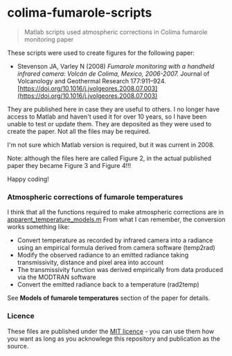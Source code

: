 # colima-fumarole-scripts

> Matlab scripts used atmospheric corrections in Colima fumarole monitoring paper

These scripts were used to create figures for the following paper:

+ Stevenson JA, Varley N (2008) _Fumarole monitoring with a handheld infrared camera: Volcán de Colima, Mexico, 2006-2007._ Journal of Volcanology and Geothermal Research 177:911–924.  [https://doi.org/10.1016/j.jvolgeores.2008.07.003](https://doi.org/10.1016/j.jvolgeores.2008.07.003)

They are published here in case they are useful to others.
I no longer have access to Matlab and haven't used it for over 10 years, so
I have been unable to test or update them.
They are deposited as they were used to create the paper.
Not all the files may be required.

I'm not sure which Matlab version is required, but it was current in 2008.

Note: although the files here are called Figure 2, in the actual published paper they
became Figure 3 and Figure 4!!!

Happy coding!


### Atmospheric corrections of fumarole temperatures

I think that all the functions required to make atmospheric corrections are in
[apparent_temperature_models.m](apparent_temperature_models.m)
From what I can remember, the conversion works something like:

+ Convert temperature as recorded by infrared camera into a radiance using an
  empirical formula derived from camera software (temp2rad)
+ Modify the observed radiance to an emitted radiance taking transmissivity,
  distance and pixel area into account
+ The transmissivity function was derived empirically from data produced via
  the MODTRAN software
+ Convert the emitted radiance back to a temperature (rad2temp)

See **Models of fumarole temperatures** section of the paper for details.

### Licence

These files are published under the [MIT licence](LICENSE) - you can use them how you
want as long as you acknowlege this repository and publication as the source.
